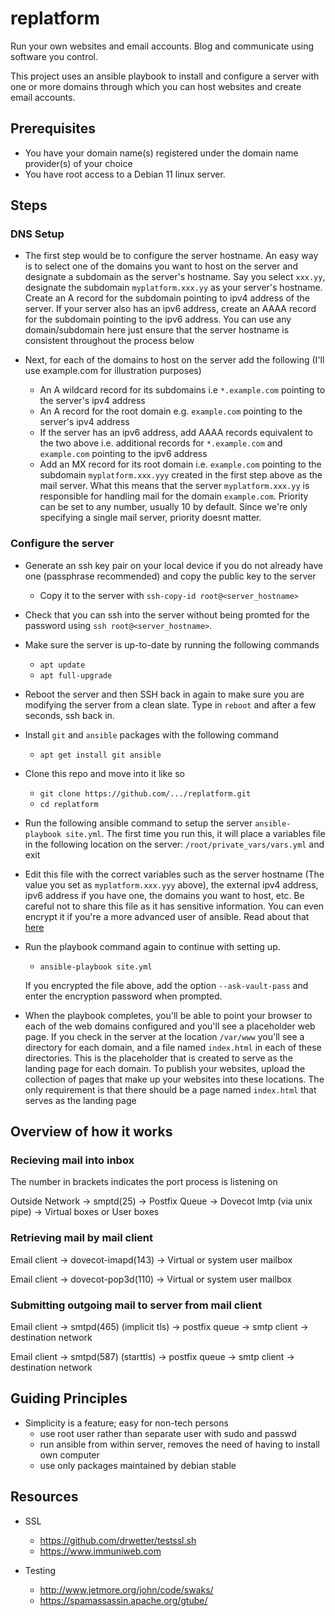 # replatform

Run your own websites and email accounts. Blog and communicate using
software you control.

This project uses an ansible playbook to install and configure a server
with one or more domains through which you can host websites and
create email accounts.

## Prerequisites

- You have your domain name(s) registered under the domain name
  provider(s) of your choice
- You have root access to a Debian 11 linux server.

## Steps

### DNS Setup

- The first step would be to configure the server hostname. An easy
  way is to select one of the domains you want to host on the server
  and designate a subdomain as the server's hostname. Say you select
  `xxx.yy`, designate the subdomain `myplatform.xxx.yy` as your
  server's hostname.  Create an A record for the subdomain pointing to
  ipv4 address of the server.  If your server also has an ipv6
  address, create an AAAA record for the subdomain pointing to the
  ipv6 address. You can use any domain/subdomain here just ensure that
  the server hostname is consistent throughout the process below

- Next, for each of the domains to host on the server add the
  following (I'll use example.com for illustration purposes)
  - An A wildcard record for its subdomains i.e `*.example.com`
    pointing to the server's ipv4 address
  - An A record for the root domain e.g. `example.com` pointing to the
    server's ipv4 address
  - If the server has an ipv6 address, add AAAA records equivalent to
    the two above i.e. additional records for `*.example.com` and
    `example.com` pointing to the ipv6 address
  - Add an MX record for its root domain i.e. `example.com` pointing
	to the subdomain `myplatform.xxx.yyy` created in the first step
	above as the mail server.  What this means that the server
	`myplatform.xxx.yy` is responsible for handling mail for the
	domain `example.com`.  Priority can be set to any number, usually
	10 by default. Since we're only specifying a single mail server,
	priority doesnt matter.

### Configure the server

- Generate an ssh key pair on your local device if you do not already
  have one (passphrase recommended) and copy the public key to the
  server
  - Copy it to the server with `ssh-copy-id
    root@<server_hostname>`

- Check that you can ssh into the server without being promted for the
  password using `ssh root@<server_hostname>`.

- Make sure the server is up-to-date by running the following commands
  - `apt update`
  - `apt full-upgrade`

- Reboot the server and then SSH back in again to make sure you are
  modifying the server from a clean slate. Type in `reboot` and after
  a few seconds, ssh back in.

- Install `git` and `ansible` packages with the following command
  - `apt get install git ansible`

- Clone this repo and move into it like so
  - `git clone https://github.com/.../replatform.git`
  - `cd replatform`

- Run the following ansible command to setup the server
  `ansible-playbook site.yml`. The first time you run this, it will
  place a variables file in the following location on the server:
  `/root/private_vars/vars.yml` and exit

- Edit this file with the correct variables such as the server
  hostname (The value you set as `myplatform.xxx.yyy` above), the
  external ipv4 address, ipv6 address if you have one, the domains you
  want to host, etc. Be careful not to share this file as it has
  sensitive information. You can even encrypt it if you're a more
  advanced user of ansible. Read about that
  [here][1]

  [1]: https://docs.ansible.com/ansible/latest/user_guide/vault.html

- Run the playbook command again to continue with setting up.

  - `ansible-playbook site.yml`

  If you encrypted the file above, add the
  option `--ask-vault-pass` and enter the encryption password when
  prompted.

- When the playbook completes, you'll be able to point your browser to
  each of the web domains configured and you'll see a placeholder web
  page.  If you check in the server at the location `/var/www` you'll
  see a directory for each domain, and a file named `index.html` in
  each of these directories. This is the placeholder that is created
  to serve as the landing page for each domain. To publish your
  websites, upload the collection of pages that make up your websites
  into these locations.  The only requirement is that there should be
  a page named `index.html` that serves as the landing page

## Overview of how it works

### Recieving mail into inbox

The number in brackets indicates the port process is listening on

Outside Network -> smptd(25) -> Postfix Queue -> Dovecot lmtp (via unix pipe) -> Virtual boxes or User boxes

### Retrieving mail by mail client

Email client -> dovecot-imapd(143) -> Virtual or system user mailbox

Email client -> dovecot-pop3d(110) -> Virtual or system user mailbox

### Submitting outgoing mail to server from mail client

Email client -> smtpd(465) (implicit tls) -> postfix queue -> smtp client -> destination network

Email client -> smtpd(587) (starttls) -> postfix queue -> smtp client -> destination network

## Guiding Principles
- Simplicity is a feature; easy for non-tech persons
  - use root user rather than separate user with sudo and passwd
  - run ansible from within server, removes the need of having to
    install own computer
  - use only packages maintained by debian stable

## Resources
- SSL
  - https://github.com/drwetter/testssl.sh
  - https://www.immuniweb.com

- Testing
  - http://www.jetmore.org/john/code/swaks/
  - https://spamassassin.apache.org/gtube/
